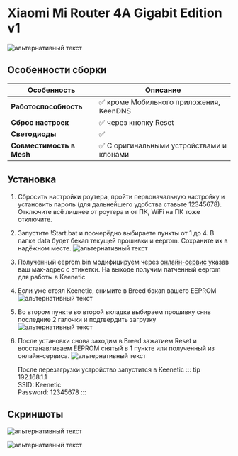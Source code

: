 # Xiaomi Mi Router 4A Gigabit Edition v1 <YezBadge type="keenetic" text="4.1.7" url="/assets/files/firmware/Xiaomi-4AG-4.1.7.7z" />

![альтернативный текст](/assets/images/wiki/guides/Xiaomi/4AG.png)

## Особенности сборки

| Особенность              | Описание                                  |
| ------------------------ | ----------------------------------------- |
| **Работоспособность**    | ✅ кроме Мобильного приложения, KeenDNS   |
| **Сброс настроек**       | ✅ через кнопку Reset                     |
| **Светодиоды**           | ✅                                        |
| **Совместимость в Mesh** | ✅ С оригинальными устройствами и клонами |

## Установка

1. Сбросить настройки роутера, пройти первоначальную настройку и установить пароль (для дальнейшего удобства ставьте 12345678). Отключите всё лишнее от роутера и от ПК, WiFi на ПК тоже отключите.
2. Запустите !Start.bat и поочерёдно выбираете пункты от 1 до 4. В папке data будет бекап текущей прошивки и eeprom. Сохраните их в надёжном месте.
   ![альтернативный текст](/assets/images/wiki/guides/Xiaomi/install-4ag.png)
3. Полученный eeprom.bin модифицируем через [онлайн-сервис](https://yeezyio.github.io/) указав ваш мак-адрес с этикетки. На выходе получим патченный eeprom для работы в Keenetic
4. Если уже стоял Keenetic, снимите в Breed бэкап вашего EEPROM
   ![альтернативный текст](/assets/images/wiki/guides/Mercusys/backup.png)
5. Во втором пункте во второй вкладке выбираем прошивку сняв последние 2 галочки и подтвердить загрузку
   ![альтернативный текст](/assets/images/wiki/guides/Mercusys/install.png)
6. После установки снова заходим в Breed зажатием Reset и восстанавливаем EEPROM снятый в 1 пункте или полученный из онлайн-сервиса.
   ![альтернативный текст](/assets/images/wiki/guides/Mercusys/eeprom.png)

   После перезагрузки устройство запустится в Keenetic
   ::: tip 192.168.1.1<br/>SSID: Keenetic<br/>Password: 12345678
   :::

## Скриншоты

![альтернативный текст](/assets/images/wiki/guides/Xiaomi/system1-4ag.jpg)

![альтернативный текст](/assets/images/wiki/guides/Xiaomi/system2-4ag.jpg)

